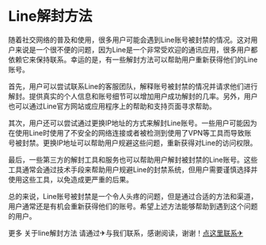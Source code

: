 # Line解封方法

随着社交网络的普及和使用，很多用户可能会遇到Line账号被封禁的情况。这对用户来说是一个很不便的问题，因为Line是一个非常受欢迎的通讯应用，很多用户都依赖它来保持联系。幸运的是，有一些解封方法可以帮助用户重新获得他们的Line账号。

首先，用户可以尝试联系Line的客服团队，解释账号被封禁的情况并请求他们进行解封。提供真实的个人信息和账号细节可以增加用户成功解封的几率。另外，用户也可以通过Line官方网站或应用程序上的帮助和支持页面寻求帮助。

其次，用户还可以尝试通过更换IP地址的方式来解封Line账号。一些用户可能因为在使用Line时使用了不安全的网络连接或者被检测到使用了VPN等工具而导致账号被封禁。更换IP地址可以帮助用户规避这些问题，重新获得对Line的访问权限。

最后，一些第三方的解封工具和服务也可以帮助用户解封被封禁的Line账号。这些工具通常会通过技术手段来帮助用户规避Line的封禁系统，但用户需要谨慎选择并使用这些工具，以免造成更严重的后果。

总的来说，Line账号被封禁是一个令人头疼的问题，但是通过合适的方法和渠道，用户通常还是有机会重新获得他们的账号。希望上述方法能够帮助到遇到这个问题的用户。

更多 关于line解封方法 请通过✈与我们联系，感谢阅读，谢谢！[点这里联系✈](https://ww.k02.cc)